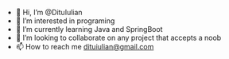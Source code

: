 - 👋 Hi, I’m @DituIulian
- 👀 I’m interested in programing
- 🌱 I’m currently learning Java and SpringBoot
- 💞️ I’m looking to collaborate on any project that accepts a noob
- 📫 How to reach me dituiulian@gmail.com

<!---
DituIulian/DituIulian is a ✨ special ✨ repository because its `README.md` (this file) appears on your GitHub profile.
You can click the Preview link to take a look at your changes.
--->
